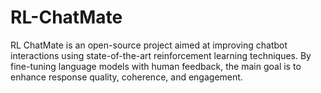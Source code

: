 # RL-ChatMate
RL ChatMate is an open-source project aimed at improving chatbot interactions using state-of-the-art reinforcement learning techniques. By fine-tuning language models with human feedback, the main goal is to enhance response quality, coherence, and engagement.
